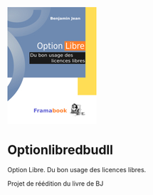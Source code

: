 ![cover](cover_small.jpg)

# Optionlibredbudll

Option Libre. Du bon usage des licences libres.

Projet de réédition du livre de BJ
